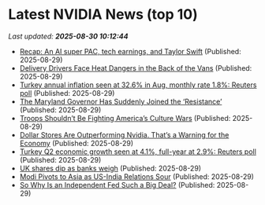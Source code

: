 # Latest NVIDIA News (top 10)
_Last updated: **2025-08-30 10:12:44**_

- [Recap: An AI super PAC, tech earnings, and Taylor Swift](https://fortune.com/2025/08/29/recap-an-ai-super-pac-tech-earnings-and-taylor-swift/) (Published: 2025-08-29)
- [Delivery Drivers Face Heat Dangers in the Back of the Vans](https://biztoc.com/x/33d6221d10cc373a) (Published: 2025-08-29)
- [Turkey annual inflation seen at 32.6% in Aug, monthly rate 1.8%: Reuters poll](https://biztoc.com/x/fb5c8b8571870fbd) (Published: 2025-08-29)
- [The Maryland Governor Has Suddenly Joined the ‘Resistance’](https://biztoc.com/x/d24552bd8bb2d0aa) (Published: 2025-08-29)
- [Troops Shouldn’t Be Fighting America’s Culture Wars](https://biztoc.com/x/455c7873082de263) (Published: 2025-08-29)
- [Dollar Stores Are Outperforming Nvidia. That’s a Warning for the Economy](https://biztoc.com/x/b283c8899906db43) (Published: 2025-08-29)
- [Turkey Q2 economic growth seen at 4.1%, full-year at 2.9%: Reuters poll](https://biztoc.com/x/7a9a25fd35d62d5a) (Published: 2025-08-29)
- [UK shares dip as banks weigh](https://biztoc.com/x/be962c562f231429) (Published: 2025-08-29)
- [Modi Pivots to Asia as US-India Relations Sour](https://biztoc.com/x/e57eb4296458a456) (Published: 2025-08-29)
- [So Why Is an Independent Fed Such a Big Deal?](https://biztoc.com/x/f9e488e4a51abcac) (Published: 2025-08-29)
